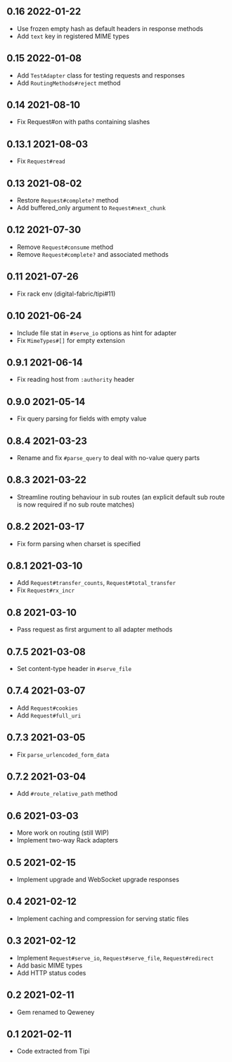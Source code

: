 ## 0.16 2022-01-22

- Use frozen empty hash as default headers in response methods
- Add `text` key in registered MIME types

## 0.15 2022-01-08

- Add `TestAdapter` class for testing requests and responses
- Add `RoutingMethods#reject` method

## 0.14 2021-08-10

- Fix Request#on with paths containing slashes

## 0.13.1 2021-08-03

- Fix `Request#read`

## 0.13 2021-08-02

- Restore `Request#complete?` method
- Add buffered_only argument to `Request#next_chunk`

## 0.12 2021-07-30

- Remove `Request#consume` method
- Remove `Request#complete?` and associated methods

## 0.11 2021-07-26

- Fix rack env (digital-fabric/tipi#11)

## 0.10 2021-06-24

- Include file stat in `#serve_io` options as hint for adapter
- Fix `MimeTypes#[]` for empty extension

## 0.9.1 2021-06-14

- Fix reading host from `:authority` header

## 0.9.0 2021-05-14

- Fix query parsing for fields with empty value

## 0.8.4 2021-03-23

- Rename and fix `#parse_query` to deal with no-value query parts

## 0.8.3 2021-03-22

- Streamline routing behaviour in sub routes (an explicit default sub route is
  now required if no sub route matches)

## 0.8.2 2021-03-17

- Fix form parsing when charset is specified

## 0.8.1 2021-03-10

- Add `Request#transfer_counts`, `Request#total_transfer`
- Fix `Request#rx_incr`

## 0.8 2021-03-10

- Pass request as first argument to all adapter methods

## 0.7.5 2021-03-08

- Set content-type header in `#serve_file`

## 0.7.4 2021-03-07

- Add `Request#cookies`
- Add `Request#full_uri`

## 0.7.3 2021-03-05

- Fix `parse_urlencoded_form_data`

## 0.7.2 2021-03-04

- Add `#route_relative_path` method

## 0.6 2021-03-03

- More work on routing (still WIP)
- Implement two-way Rack adapters

## 0.5 2021-02-15

- Implement upgrade and WebSocket upgrade responses

## 0.4 2021-02-12

- Implement caching and compression for serving static files

## 0.3 2021-02-12

- Implement `Request#serve_io`, `Request#serve_file`, `Request#redirect`
- Add basic MIME types
- Add HTTP status codes

## 0.2 2021-02-11

- Gem renamed to Qeweney

## 0.1 2021-02-11

- Code extracted from Tipi